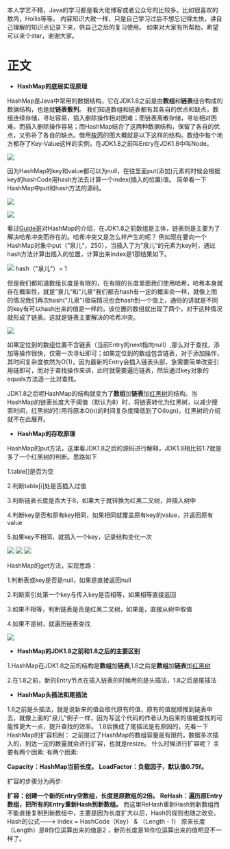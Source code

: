 本人学艺不精，Java的学习都是看大佬博客或者公众号的比较多。比如很喜欢的敖丙，Hollis等等。
内容知识大致一样，只是自己学习过后不想忘记得太快，讲自己理解的知识点记录下来，供自己之后的复习使用。
如果对大家有所帮助，希望可以来个star，谢谢大家。
# 正文
* **HashMap的底层实现原理**
 
 HashMap是Java中常用的数据结构，它在JDK1.8之前是由**数组**和**链表**组合构成的数据结构，也是就**链表散列**。
 我们知道数组和链表都有其各自的优点和缺点，数组连续存储，寻址容易，插入删除操作相对困难；而链表离散存储，寻址相对困难，而插入删除操作容易；而HashMap结合了这两种数据结构，保留了各自的优点，又弥补了各自的缺点。借用[敖丙](https://github.com/AobingJava/JavaFamily/blob/master/docs/basics/HashMap.md)的图大概就是以下这样的结构。数组中每个地方都存了Key-Value这样的实例，在JDK1.8之前叫Entry在JDK1.8中叫Node。

 ![](https://github.com/ckcxq123/Java-/blob/master/docs/image/hashmap0.png)
 
 因为HashMap的key和value都可以为null，在往里面put(添加)元素的时候会根据key的hashCode用hash方法去计算一个index(插入的位置)值。
 简单看一下HashMap中put和hash方法的源码。
 
![](https://github.com/ckcxq123/Java-/blob/master/docs/image/1584269025.png)

![](https://github.com/ckcxq123/Java-/blob/master/docs/image/1584270518(1).jpg)
 
 看过[Guide哥](https://juejin.im/post/5ab0568b5188255580020e56#heading-4)对HashMap的介绍，在JDK1.8之前数组是主体，链表则是主要为了解决哈希冲突而存在的。哈希冲突又是怎么样产生的呢？
 例如现在要向一个HashMap对象中put（”泉儿“，250），当插入了为”泉儿“的元素为key时，通过hash方法计算出插入的位置，计算出来index是1那结果如下。
 
![](https://github.com/ckcxq123/Java-/blob/master/docs/image/hashmap1.png)
hash（"泉儿"）= 1

但是我们都知道数组长度是有限的，在有限的长度里面我们使用哈希，哈希本身就存在概率性，就是”泉儿“和”儿泉“我们都去hash有一定的概率会一样，就像上图的情况我们再次hash("儿泉")极端情况也会hash到一个值上，通俗的讲就是不同的key有可以hash出来的值是一样的，该位置的数组就出现了两个，对于这种情况就形成了链表。这就是链表主要解决的哈希冲突。

![](https://github.com/ckcxq123/Java-/blob/master/docs/image/hashmap2.png)
 
 如果定位到的数组位置不含链表（当前Entry的next指向null）,那么对于查找，添加等操作很快，仅需一次寻址即可；如果定位到的数组包含链表，对于添加操作，其时间复杂度依然为O(1)，因为最新的Entry会插入链表头部，急需要简单改变引用链即可，而对于查找操作来讲，此时就需要遍历链表，然后通过key对象的equals方法逐一比对查找。
 
 JDK1.8之后呢HashMap的结构就变为了**数组**加**链表**加[红黑树](https://github.com/ckcxq123/Java-/blob/master/docs/basics/RedBlackTree.md)的结构。当HashMap的链表长度大于阈值（默认为8）时，将链表转化为红黑树，以减少搜索时间，红黑树的引用将原本O(n)的时间复杂度降低到了O(logn)。红黑树的介绍就不在此展开。
 
 * **HashMap的存取原理**
 
 HashMap的put方法，这里看JDK1.8之后的源码进行解释，JDK1.8相比较1.7就是多了一个红黑树的判断。思路如下
 
 1.table[]是否为空
 
2.判断table[i]处是否插入过值

3.判断链表长度是否大于8，如果大于就转换为红黑二叉树，并插入树中

4.判断key是否和原有key相同，如果相同就覆盖原有key的value，并返回原有value

5.如果key不相同，就插入一个key，记录结构变化一次

![](https://github.com/ckcxq123/Java-/blob/master/docs/image/put1.png)
![](https://github.com/ckcxq123/Java-/blob/master/docs/image/put2.png)
![](https://github.com/ckcxq123/Java-/blob/master/docs/image/put3.png)

HashMap的get方法，实现思路：

1.判断表或key是否是null，如果是直接返回null

2.判断索引处第一个key与传入key是否相等，如果相等直接返回

3.如果不相等，判断链表是否是红黑二叉树，如果是，直接从树中取值

4.如果不是树，就遍历链表查找

![](https://github.com/ckcxq123/Java-/blob/master/docs/image/get1.png)
 
  * **HashMap的JDK1.8之前和1.8之后的主要区别**
  
  1.HashMap在JDK1.8之前的结构是**数组**加**链表**,1.8之后是**数组**加**链表**加[红黑树](https://github.com/ckcxq123/Java-/blob/master/docs/basics/RedBlackTree.md)
  
  2.在1.8之前，新的Entry节点在插入链表的时候用的是头插法，1.8之后是尾插法
  
   * **HashMap头插法和尾插法**
   
1.8之前是头插法，就是说新来的值会取代原有的值，原有的值就顺推到链表中去，就像上面的"泉儿"例子一样，因为写这个代码的作者认为后来的值被查找的可能性更大一点，提升查找的效率。
1.8后换成了尾插法是有原因的，先看一下HashMap的扩容机制：
 之前提过了HashMap的数组容量是有限的，数据多次插入的，到达一定的数量就会进行扩容，也就是resize。
 什么时候进行扩容呢？
 主要有两个因素:
 有两个因素:
 
**Capacity：HashMap当前长度。**
**LoadFactor：负载因子，默认值0.75f。**

扩容的步骤分为两步:

**扩容：创建一个新的Entry空数组，长度是原数组的2倍。**
**ReHash：遍历原Entry数组，把所有的Entry重新Hash到新数组。**
而这里ReHash重新Hash到新数组而不能直接复制到新数组中，主要是因为长度扩大以后，Hash的规则也随之改变。
Hash的公式---> index = HashCode（Key） & （Length - 1）
原来长度（Length）是8你位运算出来的值是2 ，新的长度是16你位运算出来的值明显不一样了。


   
   
 


 
